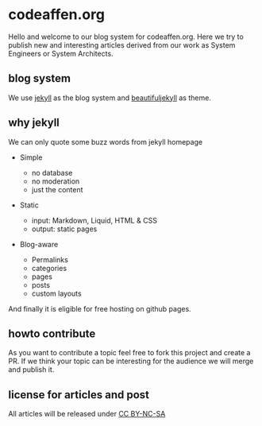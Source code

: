 # codeaffen.org

Hello and welcome to our blog system for codeaffen.org. Here we try to publish new and interesting articles derived from our work as System Engineers or System Architects.

## blog system

We use [jekyll](https://jekyllrb.com) as the blog system and [beautifuljekyll](https://beautifuljekyll.com) as theme.

## why jekyll

We can only quote some buzz words from jekyll homepage

* Simple
  * no database
  * no moderation
  * just the content

* Static
  * input: Markdown, Liquid, HTML & CSS
  * output: static pages

* Blog-aware
  * Permalinks
  * categories
  * pages
  * posts
  * custom layouts

And finally it is eligible for free hosting on github pages.

## howto contribute

As you want to contribute a topic feel free to fork this project and create a PR. If we think your topic can be interesting for the audience we will merge and publish it.

## license for articles and post

All articles will be released under [CC BY-NC-SA](https://en.wikipedia.org/wiki/Creative_Commons_license#Types_of_licenses)
